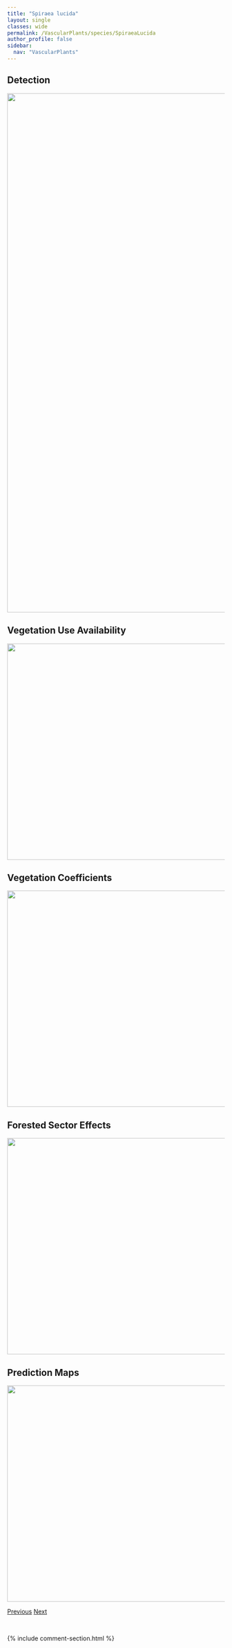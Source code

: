```yaml
---
title: "Spiraea lucida"
layout: single
classes: wide
permalink: /VascularPlants/species/SpiraeaLucida
author_profile: false
sidebar:
  nav: "VascularPlants"
---
```


<h2>Detection</h2>

<a href="https://drive.google.com/uc?export=view&id=1sMhcfkWbktuqRrIiGkcyvCoxcOiH6zy6">
<img src="https://drive.google.com/uc?export=view&id=1sMhcfkWbktuqRrIiGkcyvCoxcOiH6zy6" height = "1200" width = "800">
</a>


<h2>Vegetation Use Availability</h2>

<a href="https://drive.google.com/uc?export=view&id=1YecXPfd5quoKaf1jX65T5dX28KRIYFwH">
<img src="https://drive.google.com/uc?export=view&id=1YecXPfd5quoKaf1jX65T5dX28KRIYFwH" height = "500" width = "1000">
</a>


<h2>Vegetation Coefficients</h2>

<a href="https://drive.google.com/uc?export=view&id=14FzWqN1NYSqkP0WiZ0RjFELsT7tofH8g">
<img src="https://drive.google.com/uc?export=view&id=14FzWqN1NYSqkP0WiZ0RjFELsT7tofH8g" height = "500" width = "1000">
</a>


<h2>Forested Sector Effects</h2>

<a href="https://drive.google.com/uc?export=view&id=1ISED71j_2qDdOSFy79icvAMZg3cZNtnX">
<img src="https://drive.google.com/uc?export=view&id=1ISED71j_2qDdOSFy79icvAMZg3cZNtnX" height = "500" width = "1000">
</a>


<h2>Prediction Maps</h2>

<a href="https://drive.google.com/uc?export=view&id=1i_qScojxar8v7KRq9F978ArA6I0FiJg1">
<img src="https://drive.google.com/uc?export=view&id=1i_qScojxar8v7KRq9F978ArA6I0FiJg1" height = "500" width = "1000">
</a>


<a href="/DevelopmentWebsite/VascularPlants/species/SpiraeaJaponica" class="pagination--pager" title="Spiraea japonica">Previous</a> <a href="/DevelopmentWebsite/VascularPlants/species/SpiraeaSplendens" class="pagination--pager" title="Spiraea splendens">Next</a>

<p>&nbsp;</p>

{% include comment-section.html %}
